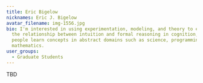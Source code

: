 ```yaml
---
title: Eric Bigelow
nicknames: Eric J. Bigelow
avatar_filename: img-1556.jpg
bio: I'm interested in using experimentation, modeling, and theory to explore
  the relationship between intuition and formal reasoning in cognition, and how
  people learn concepts in abstract domains such as science, programming, and
  mathematics.
user_groups:
  - Graduate Students
---
```

TBD